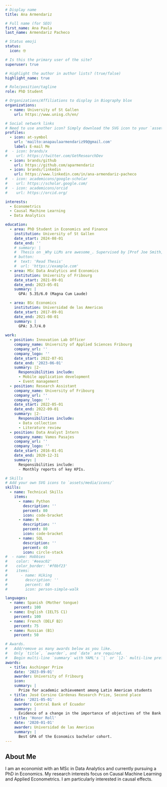 ```yaml
---
# Display name
title: Ana Armendariz

# Full name (for SEO)
first_name: Ana Paula
last_name: Armendariz Pacheco

# Status emoji
status:
  icon: 🤓

# Is this the primary user of the site?
superuser: true

# Highlight the author in author lists? (true/false)
highlight_name: true

# Role/position/tagline
role: PhD Student

# Organizations/Affiliations to display in Biography blox
organizations:
  - name: University of St Gallen
    url: https://www.unisg.ch/en/

# Social network links
# Need to use another icon? Simply download the SVG icon to your `assets/media/icons/` folder.
profiles:
  - icon: at-symbol
    url: 'mailto:anapaulaarmendariz99@gmail.com'
    label: E-mail Me
#  - icon: brands/x
#    url: https://twitter.com/GetResearchDev
  - icon: brands/github
    url: https://github.com/aparmendariz
  - icon: brands/linkedin
    url: https://www.linkedin.com/in/ana-armendariz-pacheco
#  - icon: academicons/google-scholar
#    url: https://scholar.google.com/
#  - icon: academicons/orcid
#    url: https://orcid.org/

interests:
  - Econometrics
  - Causal Machine Learning
  - Data Analytics

education:
  - area: PhD Student in Economics and Finance
    institution: University of St Gallen
    date_start: 2024-08-01
    date_end: ''
    # summary: |
    #  Thesis on _Why LLMs are awesome_. Supervised by [Prof Joe Smith](https://example.com). Presented papers at 5 IEEE conferences with the contributions being published in 2 Springer journals.
    # button:
    #  text: 'Read Thesis'
    #  url: 'https://example.com'
  - area: MSc Data Analytics and Economics
    institution: University of Fribourg
    date_start: 2021-09-01
    date_end: 2023-05-01
    summary: |
      GPA: 5.35/6.0 (Magna Cum Laude)

  - area: BSc Economics
    institution: Universidad de las Americas
    date_start: 2017-09-01
    date_end: 2021-08-01
    summary: |
      GPA: 3.7/4.0
      
work:
  - position: Innovation Lab Officer
    company_name: University of Applied Sciences Fribourg
    company_url: ''
    company_logo: ''
    date_start: 2022-07-01
    date_end: '2023-06-01'
    summary: |2-
      Responsibilities include:
      - Mobile application development
      - Event management
  - position: Research Assistant
    company_name: University of Fribourg
    company_url: ''
    company_logo: ''
    date_start: 2022-05-01
    date_end: 2022-09-01
    summary: |2-
      Responsibilities include:
      - Data collection
      - Literature review
  - position: Data Analyst Intern
    company_name: Vamos Pasajes
    company_url: ''
    company_logo: ''
    date_start: 2016-01-01
    date_end: 2020-12-31
    summary: |
      Responsibilities include:
      - Monthly reports of key KPIs.

# Skills
# Add your own SVG icons to `assets/media/icons/`
skills:
  - name: Technical Skills
    items:
      - name: Python
        description: ''
        percent: 80
        icon: code-bracket
      - name: R
        description: ''
        percent: 80
        icon: code-bracket
      - name: SQL
        description: ''
        percent: 40
        icon: circle-stack
#  - name: Hobbies
#    color: '#eeac02'
#    color_border: '#f0bf23'
#    items:
#      - name: Hiking
#        description: ''
#        percent: 60
#        icon: person-simple-walk

languages:
  - name: Spanish (Mother tongue)
    percent: 100
  - name: English (IELTS C1)
    percent: 100
  - name: French (DELF B2)
    percent: 75
  - name: Russian (B1)
    percent: 50

# Awards.
#   Add/remove as many awards below as you like.
#   Only `title`, `awarder`, and `date` are required.
#   Begin multi-line `summary` with YAML's `|` or `|2-` multi-line prefix and indent 2 spaces below.
awards:
  - title: Aschinger Prize
    date: '2023-09-01'
    awarder: University of Fribourg
    icon: 
    summary: |
      Prize for academic achievement among Latin American students
  - title: José Corsino Cárdenas Research Prize, Second place
    date: '2021-05-01'
    awarder: Central Bank of Ecuador 
    summary: |
      Evidence of a change in the importance of objectives of the Bank of England using Taylor Rule 
  - title: 'Honor Roll'
    date: '2020-01-01'
    awarder: Universidad de las Americas
    summary: |
      Best GPA of the Economics bachelor cohort. 
---
```


## About Me

I am an economist with an MSc in Data Analytics and currently pursuing a PhD in Economics. My research interests focus on Causal Machine Learning and Applied Econometrics. I am particularly interested in causal effects. 
